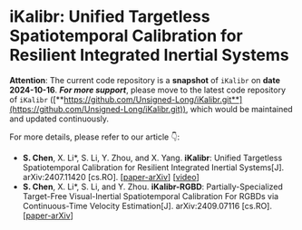 # iKalibr: Unified Targetless Spatiotemporal Calibration for Resilient Integrated Inertial Systems

**Attention**: The current code repository is a **snapshot** of `iKalibr` on **date 2024-10-16**. ***For more support***, please move to the latest code repository of `iKalibr` ([**https://github.com/Unsigned-Long/iKalibr.git**](https://github.com/Unsigned-Long/iKalibr.git)), which would be maintained and updated continuously.

For more details, please refer to our article 👇:

+ **S. Chen**, X. Li*, S. Li, Y. Zhou, and X. Yang. **iKalibr**: Unified Targetless Spatiotemporal Calibration for Resilient Integrated Inertial Systems[J]. arXiv:2407.11420 [cs.RO]. [[paper-arXiv](https://arxiv.org/abs/2407.11420)] [[video](https://www.bilibili.com/video/BV1Dm421G7FV/?vd_source=87245258ec5029cca67d77cef1a6201d)]
+ **S. Chen**, X. Li*, S. Li, and Y. Zhou. **iKalibr-RGBD**: Partially-Specialized Target-Free Visual-Inertial Spatiotemporal Calibration For RGBDs via Continuous-Time Velocity Estimation[J]. arXiv:2409.07116 [cs.RO]. [[paper-arXiv](http://arxiv.org/abs/2409.07116)]

